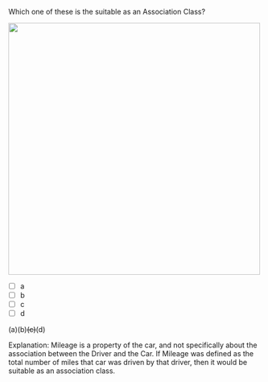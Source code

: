 <panel header=":lock::key: Which are suitable as an Association Class?">
<question>

Which one of these is the suitable as an Association Class?

<img src="{{baseUrl}}/oop/associations/associationClasses/images/exerciseDiagram.png" width="500" />
<p/>

- [ ] a
- [ ] b
- [ ] c
- [ ] d

<div slot="answer">

(a)(b)~~(c)~~(d)

Explanation: Mileage is a property of the car, and not specifically about the association between the Driver and the Car. If Mileage was defined as the total number of miles that car was driven by that driver, then it would be suitable as an association class.

</div>
</question>
</panel>

